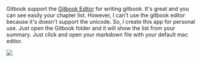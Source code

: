 Gitbook support the [Gitbook Editor](https://github.com/GitbookIO/editor) for writing gitbook. It's great and you can see easily your chapter list. However, I can't use the gitbook editor because it's doesn't support the unicode. So, I create this app for personal use. Just open the Gitbook folder and it will show the list from your summary. Just click and open your markdown file with your default mac editor.

![](http://cl.ly/aH8F/Screen%20Shot%202015-03-18%20at%2010.49.19%20pm.png)